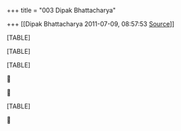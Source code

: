 +++
title = "003 Dipak Bhattacharya"

+++
[[Dipak Bhattacharya	2011-07-09, 08:57:53 [Source](https://groups.google.com/g/bvparishat/c/RL3bx4j8AXM)]]



[TABLE]

[TABLE]

[TABLE]





[TABLE]



